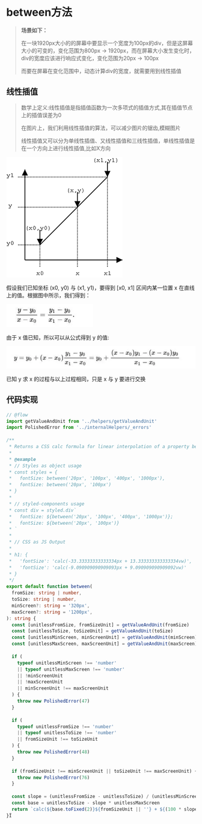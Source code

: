 # between方法

> **场景如下：**
>
> 在一块1920px大小的的屏幕中要显示一个宽度为100px的div，但是这屏幕大小的可变的，变化范围为800px -> 1920px，而在屏幕大小发生变化时，div的宽度应该进行响应式变化，变化范围为20px -> 100px
>
> 而要在屏幕在变化范围中，动态计算div的宽度，就需要用到线性插值

## 线性插值

> 数学上定义:线性插值是指插值函数为一次多项式的插值方式,其在插值节点上的插值误差为0
>
> 在图片上，我们利用线性插值的算法，可以减少图片的锯齿,模糊图片
>
> 线性插值又可以分为单线性插值、又线性插值和三线性插值，单线性插值是在一个方向上进行线性插值,比如X方向

![img](https://raw.githubusercontent.com/ilmangoi/imgRepo/main/img-2/v2-66e61db920c59a79a8991481d7f40c3b_720w.png)

假设我们已知坐标 (x0, y0) 与 (x1, y1)，要得到 [x0, x1] 区间内某一位置 x 在直线上的值。根据图中所示，我们得到：

![img](https://raw.githubusercontent.com/ilmangoi/imgRepo/main/img-2/v2-9e5b3837639c61d6a7989a70f7bed359_720w.webp)

由于 x 值已知，所以可以从公式得到 y 的值:

![img](https://raw.githubusercontent.com/ilmangoi/imgRepo/main/img-2/v2-2dbc975691a8a83ed5dc6297d235751f_720w.webp)

已知 y 求 x 的过程与以上过程相同，只是 x 与 y 要进行交换

## 代码实现

```ts
// @flow
import getValueAndUnit from '../helpers/getValueAndUnit'
import PolishedError from '../internalHelpers/_errors'

/**
 * Returns a CSS calc formula for linear interpolation of a property between two values. Accepts optional minScreen (defaults to '320px') and maxScreen (defaults to '1200px').
 *
 * @example
 * // Styles as object usage
 * const styles = {
 *   fontSize: between('20px', '100px', '400px', '1000px'),
 *   fontSize: between('20px', '100px')
 * }
 *
 * // styled-components usage
 * const div = styled.div`
 *   fontSize: ${between('20px', '100px', '400px', '1000px')};
 *   fontSize: ${between('20px', '100px')}
 * `
 *
 * // CSS as JS Output
 *
 * h1: {
 *   'fontSize': 'calc(-33.33333333333334px + 13.333333333333334vw)',
 *   'fontSize': 'calc(-9.090909090909093px + 9.090909090909092vw)'
 * }
 */
export default function between(
  fromSize: string | number,
  toSize: string | number,
  minScreen?: string = '320px',
  maxScreen?: string = '1200px',
): string {
  const [unitlessFromSize, fromSizeUnit] = getValueAndUnit(fromSize)
  const [unitlessToSize, toSizeUnit] = getValueAndUnit(toSize)
  const [unitlessMinScreen, minScreenUnit] = getValueAndUnit(minScreen)
  const [unitlessMaxScreen, maxScreenUnit] = getValueAndUnit(maxScreen)

  if (
    typeof unitlessMinScreen !== 'number'
    || typeof unitlessMaxScreen !== 'number'
    || !minScreenUnit
    || !maxScreenUnit
    || minScreenUnit !== maxScreenUnit
  ) {
    throw new PolishedError(47)
  }

  if (
    typeof unitlessFromSize !== 'number'
    || typeof unitlessToSize !== 'number'
    || fromSizeUnit !== toSizeUnit
  ) {
    throw new PolishedError(48)
  }

  if (fromSizeUnit !== minScreenUnit || toSizeUnit !== maxScreenUnit) {
    throw new PolishedError(76)
  }

  const slope = (unitlessFromSize - unitlessToSize) / (unitlessMinScreen - unitlessMaxScreen)
  const base = unitlessToSize - slope * unitlessMaxScreen
  return `calc(${base.toFixed(2)}${fromSizeUnit || ''} + ${(100 * slope).toFixed(2)}vw)`
}Ï
```

